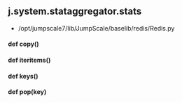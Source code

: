 ## j.system.stataggregator.stats

- /opt/jumpscale7/lib/JumpScale/baselib/redis/Redis.py

#### def copy() 

#### def iteritems() 

#### def keys() 

#### def pop(key) 

